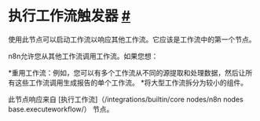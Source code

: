


 执行工作流触发器
 [#](#执行工作流触发器 "永久链接")
===========================================================================



 使用此节点可以启动工作流以响应其他工作流。它应该是工作流中的第一个节点。
 



 n8n允许您从其他工作流调用工作流。如果您想：
 


*重用工作流：例如，您可以有多个工作流从不同的源提取和处理数据，然后让所有这些工作流调用生成报告的单个工作流。
*将大型工作流拆分为较小的组件。



 此节点响应来自
 [执行工作流]（/integrations/builtin/core nodes/n8n nodes base.executeworkflow/）
 节点。
 





